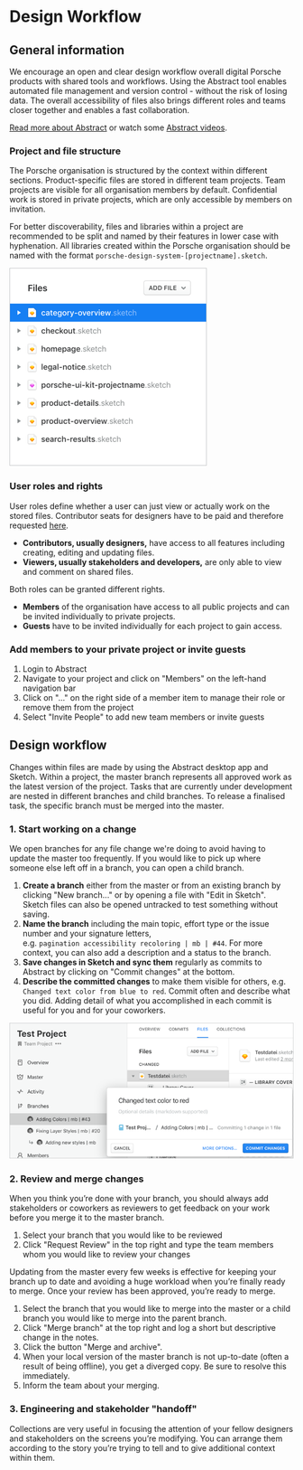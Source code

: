 # Design Workflow

<TableOfContents></TableOfContents>

## General information

We encourage an open and clear design workflow overall digital Porsche products with shared tools and workflows. Using
the Abstract tool enables automated file management and version control - without the risk of losing data. The overall
accessibility of files also brings different roles and teams closer together and enables a fast collaboration.

[Read more about Abstract](https://www.goabstract.com/how-it-works/) or watch some
[Abstract videos](https://vimeo.com/goabstract).

### Project and file structure

The Porsche organisation is structured by the context within different sections. Product-specific files are stored in
different team projects. Team projects are visible for all organisation members by default. Confidential work is stored
in private projects, which are only accessible by members on invitation.

For better discoverability, files and libraries within a project are recommended to be split and named by their features
in lower case with hyphenation. All libraries created within the Porsche organisation should be named with the format
`porsche-design-system-[projectname].sketch`.

![Abstract file structure](../../assets/abstract-filestructure.png)

### User roles and rights

User roles define whether a user can just view or actually work on the stored files. Contributor seats for designers
have to be paid and therefore requested [here](http://eepurl.com/gnOIXD).

- **Contributors, usually designers,** have access to all features including creating, editing and updating files.
- **Viewers, usually stakeholders and developers,** are only able to view and comment on shared files.

Both roles can be granted different rights.

- **Members** of the organisation have access to all public projects and can be invited individually to private
  projects.
- **Guests** have to be invited individually for each project to gain access.

### Add members to your private project or invite guests

1. Login to Abstract
2. Navigate to your project and click on "Members" on the left-hand navigation bar
3. Click on "..." on the right side of a member item to manage their role or remove them from the project
4. Select "Invite People" to add new team members or invite guests

## Design workflow

Changes within files are made by using the Abstract desktop app and Sketch. Within a project, the master branch
represents all approved work as the latest version of the project. Tasks that are currently under development are nested
in different branches and child branches. To release a finalised task, the specific branch must be merged into the
master.

### 1. Start working on a change

We open branches for any file change we're doing to avoid having to update the master too frequently. If you would like
to pick up where someone else left off in a branch, you can open a child branch.

1. **Create a branch** either from the master or from an existing branch by clicking "New branch..." or by opening a
   file with "Edit in Sketch". Sketch files can also be opened untracked to test something without saving.
2. **Name the branch** including the main topic, effort type or the issue number and your signature letters,  
   e.g. `pagination accessibility recoloring | mb | #44`. For more context, you can also add a description and a status
   to the branch.
3. **Save changes in Sketch and sync them** regularly as commits to Abstract by clicking on "Commit changes" at the
   bottom.
4. **Describe the committed changes** to make them visible for others, e.g. `Changed text color from blue to red`.
   Commit often and describe what you did. Adding detail of what you accomplished in each commit is useful for you and
   for your coworkers.

![Abstract branches](../../assets/abstract-branches.png)

### 2. Review and merge changes

When you think you’re done with your branch, you should always add stakeholders or coworkers as reviewers to get
feedback on your work before you merge it to the master branch.

1. Select your branch that you would like to be reviewed
2. Click "Request Review" in the top right and type the team members whom you would like to review your changes

Updating from the master every few weeks is effective for keeping your branch up to date and avoiding a huge workload
when you’re finally ready to merge. Once your review has been approved, you’re ready to merge.

1. Select the branch that you would like to merge into the master or a child branch you would like to merge into the
   parent branch.
2. Click "Merge branch" at the top right and log a short but descriptive change in the notes.
3. Click the button "Merge and archive".
4. When your local version of the master branch is not up-to-date (often a result of being offline), you get a diverged
   copy. Be sure to resolve this immediately.
5. Inform the team about your merging.

### 3. Engineering and stakeholder "handoff"

Collections are very useful in focusing the attention of your fellow designers and stakeholders on the screens you’re
modifying. You can arrange them according to the story you’re trying to tell and to give additional context within them.

